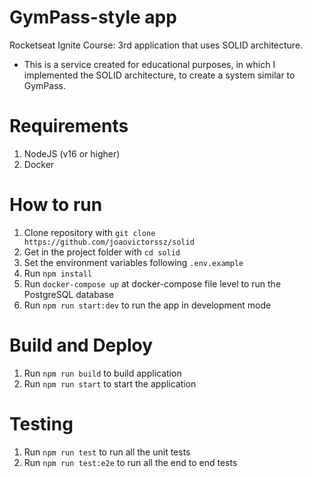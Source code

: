 # GymPass-style app
Rocketseat Ignite Course: 3rd application that uses SOLID architecture.

- This is a service created for educational purposes, in which I implemented the SOLID architecture, to create a system similar to GymPass.

# Requirements

1. NodeJS (v16 or higher)
2. Docker

# How to run

1. Clone repository with `git clone https://github.com/joaovictorssz/solid`
2. Get in the project folder with `cd solid`
3. Set the environment variables following `.env.example`
4. Run `npm install`
5. Run `docker-compose up` at docker-compose file level to run the PostgreSQL database
6. Run `npm run start:dev` to run the app in development mode

# Build and Deploy

1. Run `npm run build` to build application
2. Run `npm run start` to start the application

# Testing

1. Run `npm run test` to run all the unit tests
2. Run `npm run test:e2e` to run all the end to end tests
 
